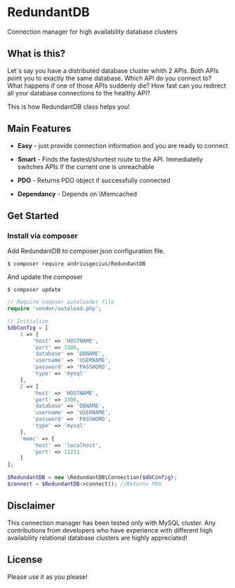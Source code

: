# RedundantDB
Connection manager for high availability database clusters

## What is this?
Let`s say you have a distributed database cluster whith 2 APIs.
Both APIs point you to exactly the same database.
Which API do you connect to?
What happens if one of those APIs suddenly die? 
How fast can you redirect all your database connections to the healthy API?

This is how RedundantDB class helps you!

## Main Features

* **Easy** - just provide connection information and you are ready to connect

* **Smart** - Finds the fastest/shortest route to the API. Immediatelly switches APIs if the current one is unreachable

* **PDO** - Returns PDO object if successfully connected

* **Dependancy** - Depends on \Memcached

## Get Started

### Install via composer

Add RedundantDB to composer.json configuration file.
```
$ composer require andriusgecius/RedundantDB
```

And update the composer
```
$ composer update
```

```php
// Require compser autoloader file
require 'vendor/autoload.php';

// Initialize
$dbConfig = [
    1 => [
        'host' => 'HOSTNAME',
        'port' => 3306,
        'database' => 'DBNAME',
        'username' => 'USERNAME',
        'password' => 'PASSWORD',
        'type' => 'mysql'
    ],
    2 => [
        'host' => 'HOSTNAME',
        'port' => 3306,
        'database' => 'DBNAME',
        'username' => 'USERNAME',
        'password' => 'PASSWORD',
        'type' => 'mysql'
    ],
    'memc' => [
        'host' => 'localhost',
        'port' => 11211
    ]
];

$RedundantDB = new \RedundantDB\Connection($dbConfig);
$connect = $RedundantDB->connect(); //Returns PDO
```

## Disclaimer
This connection manager has been tested only with MySQL cluster. Any contributions from developers who have experience with different high availability relational database clusters are highly appreciated!

## License

Please use it as you please!
